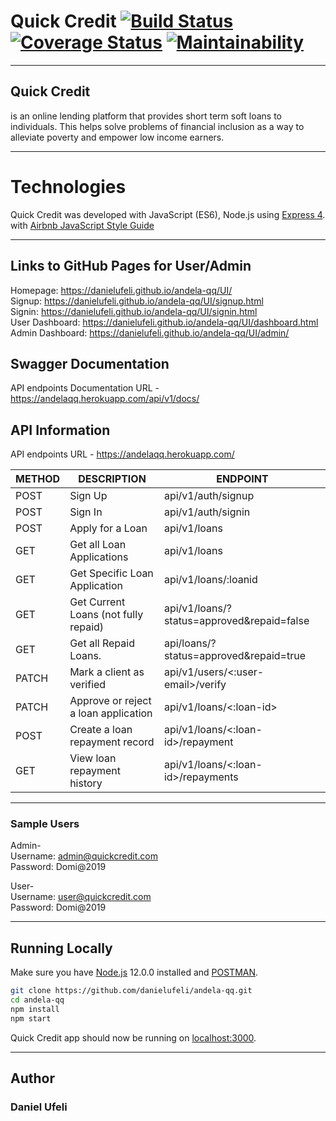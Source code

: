 # Quick Credit [![Build Status](https://travis-ci.org/danielufeli/andela-qq.svg?branch=develop)](https://travis-ci.org/danielufeli/andela-qq)  [![Coverage Status](https://coveralls.io/repos/github/danielufeli/andela-qq/badge.svg)](https://coveralls.io/github/danielufeli/andela-qq)  [![Maintainability](https://api.codeclimate.com/v1/badges/d04d8b3cc0893a21985a/maintainability)](https://codeclimate.com/github/danielufeli/andela-qq/maintainability)
___

## Quick Credit 
is an online lending platform that provides short term soft loans to individuals. This
helps solve problems of financial inclusion as a way to alleviate poverty and empower low
income earners.

___

# Technologies

Quick Credit was developed with JavaScript (ES6), Node.js using [Express 4](http://expressjs.com/). <br/>
with [Airbnb JavaScript Style Guide](https://github.com/airbnb/javascript)

___

## Links to GitHub Pages for User/Admin

Homepage: https://danielufeli.github.io/andela-qq/UI/ <br/>
Signup: https://danielufeli.github.io/andela-qq/UI/signup.html <br/>
Signin: https://danielufeli.github.io/andela-qq/UI/signin.html <br/>
User Dashboard: https://danielufeli.github.io/andela-qq/UI/dashboard.html <br/>
Admin Dashboard: https://danielufeli.github.io/andela-qq/UI/admin/

## Swagger Documentation
API endpoints Documentation URL - https://andelaqq.herokuapp.com/api/v1/docs/

## API Information
API endpoints URL - https://andelaqq.herokuapp.com/

|METHOD  |DESCRIPTION                             |ENDPOINT                                  |
|------- |----------------------------------------|------------------------------------------|
|POST    |Sign Up                                 |api/v1/auth/signup                        |
|POST    |Sign In                                 |api/v1/auth/signin                        |
|POST    |Apply for a Loan                        |api/v1/loans                              |
|GET     |Get all Loan Applications               |api/v1/loans                              |
|GET     |Get Specific Loan Application           |api/v1/loans/:loanid                      |
|GET     |Get Current Loans (not fully repaid)    |api/v1/loans/?status=approved&repaid=false|
|GET     |Get all Repaid Loans.                   |api/loans/?status=approved&repaid=true    |
|PATCH   |Mark a client as verified               |api/v1/users/<:user-email>/verify         |
|PATCH   |Approve or reject a loan application    |api/v1/loans/<:loan-id>                   |
|POST    |Create a loan repayment record          |api/v1/loans/<:loan-id>/repayment         |
|GET     |View loan repayment history             |api/v1/loans/<:loan-id>/repayments        |

___
### Sample Users
Admin-<br/>
Username: admin@quickcredit.com<br/>
Password: Domi@2019

User-<br/>
Username: user@quickcredit.com<br/>
Password: Domi@2019

___

## Running Locally

Make sure you have [Node.js](http://nodejs.org/) 12.0.0 installed and [POSTMAN](https://www.getpostman.com/downloads/).

```sh
git clone https://github.com/danielufeli/andela-qq.git
cd andela-qq
npm install
npm start
```

Quick Credit app should now be running on [localhost:3000](http://localhost:3000/).
___

## Author
### Daniel Ufeli
